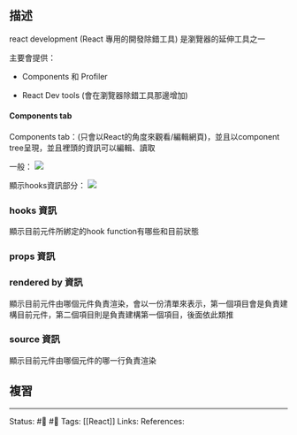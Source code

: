 ## 描述


react development (React 專用的開發除錯工具) 是瀏覽器的延伸工具之一

主要會提供：
- Components 和 Profiler

- React Dev tools (會在瀏覽器除錯工具那邊增加)

#### Components tab
Components tab：(只會以React的角度來觀看/編輯網頁)，並且以component tree呈現，並且裡頭的資訊可以編輯、讀取


一般：
![](https://res.cloudinary.com/dqfxgtyoi/image/upload/v1662310818/blog/react/debug/component-info1_e9ywbc.png)

顯示hooks資訊部分：
![](https://res.cloudinary.com/dqfxgtyoi/image/upload/v1662310818/blog/react/debug/component-info2_iinenk.png)

### hooks 資訊
顯示目前元件所綁定的hook function有哪些和目前狀態

### props 資訊


### rendered by 資訊
顯示目前元件由哪個元件負責渲染，會以一份清單來表示，第一個項目會是負責建構目前元件，第二個項目則是負責建構第一個項目，後面依此類推

### source 資訊
顯示目前元件由哪個元件的哪一行負責渲染

## 複習

---
Status: #🌱 #📓 
Tags:
[[React]]
Links:
References:
